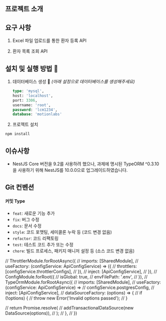 
## 프로젝트 소개

## 요구 사항

1. Excel 파일 업로드를 통한 환자 등록 API


2. 환자 목록 조회 API


## 설치 및 실행 방법 🚀

1. 데이터베이스 생성 💾 
   *(아래 설정으로 데이터베이스를 생성해주세요)*

   ```sql
   type: 'mysql',
   host: 'localhost',
   port: 3306,
   username: 'root',
   password: 'lcm1234',
   database: 'motionlabs'
   ```
2. 프로젝트 설치

```bash
npm install
```



## 이슈사항
- NestJS Core 버전을 9.2를 사용하려 했으나, 과제에 명시된 TypeORM ^0.3.10을 사용하기 위해 NestJS를 10.0.0으로 업그레이드하였습니다.


## Git 컨벤션
#### 커밋 Type
- `feat`: 새로운 기능 추가
- `fix`: 버그 수정
- `docs`: 문서 수정
- `style`: 코드 포맷팅, 세미콜론 누락 등 (코드 변경 없음)
- `refactor`: 코드 리팩토링
- `test`: 테스트 코드 추가 또는 수정
- `chore`: 빌드 프로세스, 패키지 매니저 설정 등 (소스 코드 변경 없음)




// ThrottlerModule.forRootAsync({
//   imports: [SharedModule],
//   useFactory: (configService: ApiConfigService) => ({
//     throttlers: [configService.throttlerConfigs],
//   }),
//   inject: [ApiConfigService],
// }),
// ConfigModule.forRoot({
//   isGlobal: true,
//   envFilePath: '.env',
// }),
// TypeOrmModule.forRootAsync({
//   imports: [SharedModule],
//   useFactory: (configService: ApiConfigService) =>
//     configService.postgresConfig,
//   inject: [ApiConfigService],
//   dataSourceFactory: (options) => {
//     if (!options) {
//       throw new Error('Invalid options passed');
//     }

//     return Promise.resolve(
//       addTransactionalDataSource(new DataSource(options)),
//     );
//   },
// })
